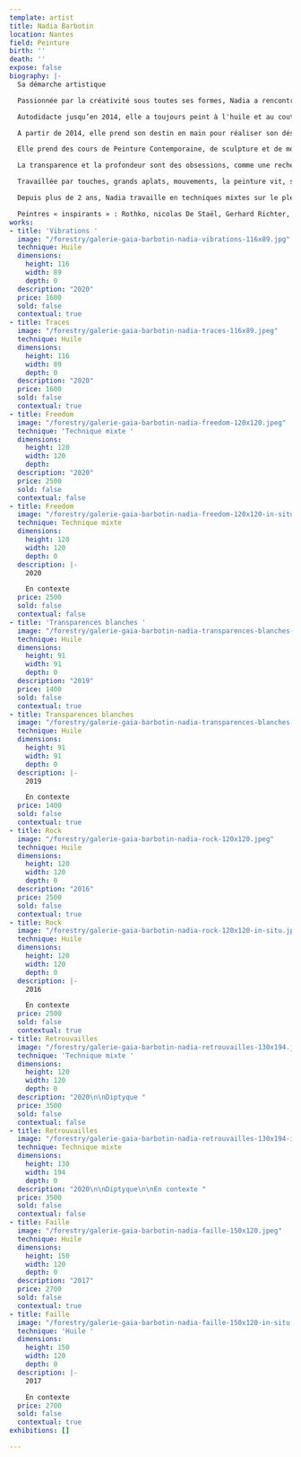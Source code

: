 ```yaml
---
template: artist
title: Nadia Barbotin
location: Nantes
field: Peinture
birth: ''
death: ''
expose: false
biography: |-
  Sa démarche artistique

  Passionnée par la créativité sous toutes ses formes, Nadia a rencontré des artistes de tous milieux qui ont impulsé son orientation actuelle vers la peinture.

  Autodidacte jusqu’en 2014, elle a toujours peint à l'huile et au couteau mais Nadia s'ouvre de plus en plus à de nouvelles techniques et médiums avec les spalters, les shapers, les encres acryliques et alcooliques, l'acrylique, quitte à les mélanger pour donner plus de force, de transparence à ses œuvres.

  A partir de 2014, elle prend son destin en main pour réaliser son désir le plus profond, peindre à plein-temps.

  Elle prend des cours de Peinture Contemporaine, de sculpture et de modèle vivant aux Beaux-Arts de Nantes et aux Ateliers de la Gobinière à Orvault, afin d’expérimenter différentes voies artistiques. Nadia fait le choix de réaliser majoritairement ses propres toiles et couleurs (pigments) dans un esprit d'artisanat de qualité. Inspirée par les impressionnistes pour leur lumière, leur mouvement et leurs couleurs vives, émerveillée par les expressionnistes abstraits pour leur langage émotionnel véhément et spontané, et par l’Action painting pour le geste physique et l’énergie, Nadia essaie de traduire dans ses œuvres, un mélange de tous ces mouvements. Le chant qu’elle pratique depuis plus de 20 ans, l’aide également à trouver ses inspirations dans le rythme de ses peintures. Depuis, Nadia utilise toutes ses compétences et connaissances en synergie pour peindre des œuvres sur toiles et papiers qui sont sources d’émotions, de sentiments, de réflexion, de ressenti.

  La transparence et la profondeur sont des obsessions, comme une recherche de vérité absolue. Nadia tend constamment à travailler avec la lumière pour que la peinture se révèle également dans son intimité. La couleur est toujours à l’honneur, de préférence éclatante, vibrant ainsi sous la lumière.Parfois, la matière s’invite, telle une sculpture picturale verticale, donnant ainsi du relief aux supports. La toile est presque blanche et la composition se dessine au fur et à mesure selon l’humeur du moment.

  Travaillée par touches, grands aplats, mouvements, la peinture vit, se transforme et dialogue enfin avec son spectateur. Car le plus important est la stimulation de cet écho, cette résonance dans l’histoire de chacun, l’exploration de son propre rythme, de sa propre intimité lors de la rencontre avec l’oeuvre.

  Depuis plus de 2 ans, Nadia travaille en techniques mixtes sur le plexiglas, qui lui ouvre de nouvelles perspectives dans l’approche de la peinture, un mélange entre une œuvre picturale et un volume, que l’on peut toucher, manipuler, regarder sous tous les angles. De cette quête omniprésente de la lumière est née la série des Vitraux Contemporains.

  Peintres « inspirants » : Rothko, nicolas De Staël, Gerhard Richter, Pierre Soulages, Alberto Burri, Zao Wou-KI, Hans Hartung, Kokichi Umezaki…
works:
- title: 'Vibrations '
  image: "/forestry/galerie-gaia-barbotin-nadia-vibrations-116x89.jpg"
  technique: Huile
  dimensions:
    height: 116
    width: 89
    depth: 0
  description: "2020"
  price: 1600
  sold: false
  contextual: true
- title: Traces
  image: "/forestry/galerie-gaia-barbotin-nadia-traces-116x89.jpeg"
  technique: Huile
  dimensions:
    height: 116
    width: 89
    depth: 0
  description: "2020"
  price: 1600
  sold: false
  contextual: true
- title: Freedom
  image: "/forestry/galerie-gaia-barbotin-nadia-freedom-120x120.jpeg"
  technique: 'Technique mixte '
  dimensions:
    height: 120
    width: 120
    depth: 
  description: "2020"
  price: 2500
  sold: false
  contextual: false
- title: Freedom
  image: "/forestry/galerie-gaia-barbotin-nadia-freedom-120x120-in-situ.JPG"
  technique: Technique mixte
  dimensions:
    height: 120
    width: 120
    depth: 0
  description: |-
    2020

    En contexte
  price: 2500
  sold: false
  contextual: false
- title: 'Transparences blanches '
  image: "/forestry/galerie-gaia-barbotin-nadia-transparences-blanches-91x91.jpeg"
  technique: Huile
  dimensions:
    height: 91
    width: 91
    depth: 0
  description: "2019"
  price: 1400
  sold: false
  contextual: true
- title: Transparences blanches
  image: "/forestry/galerie-gaia-barbotin-nadia-transparences-blanches-91x91-in-situ.jpeg"
  technique: Huile
  dimensions:
    height: 91
    width: 91
    depth: 0
  description: |-
    2019

    En contexte
  price: 1400
  sold: false
  contextual: true
- title: Rock
  image: "/forestry/galerie-gaia-barbotin-nadia-rock-120x120.jpeg"
  technique: Huile
  dimensions:
    height: 120
    width: 120
    depth: 0
  description: "2016"
  price: 2500
  sold: false
  contextual: true
- title: Rock
  image: "/forestry/galerie-gaia-barbotin-nadia-rock-120x120-in-situ.jpeg"
  technique: Huile
  dimensions:
    height: 120
    width: 120
    depth: 0
  description: |-
    2016

    En contexte
  price: 2500
  sold: false
  contextual: true
- title: Retrouvailles
  image: "/forestry/galerie-gaia-barbotin-nadia-retrouvailles-130x194.jpeg"
  technique: 'Technique mixte '
  dimensions:
    height: 120
    width: 120
    depth: 0
  description: "2020\n\nDiptyque "
  price: 3500
  sold: false
  contextual: false
- title: Retrouvailles
  image: "/forestry/galerie-gaia-barbotin-nadia-retrouvailles-130x194-in-situ.jpeg"
  technique: Technique mixte
  dimensions:
    height: 130
    width: 194
    depth: 0
  description: "2020\n\nDiptyque\n\nEn contexte "
  price: 3500
  sold: false
  contextual: false
- title: Faille
  image: "/forestry/galerie-gaia-barbotin-nadia-faille-150x120.jpeg"
  technique: Huile
  dimensions:
    height: 150
    width: 120
    depth: 0
  description: "2017"
  price: 2700
  sold: false
  contextual: true
- title: Faille
  image: "/forestry/galerie-gaia-barbotin-nadia-faille-150x120-in-situ.jpeg"
  technique: 'Huile '
  dimensions:
    height: 150
    width: 120
    depth: 0
  description: |-
    2017

    En contexte
  price: 2700
  sold: false
  contextual: true
exhibitions: []

---
```

